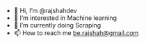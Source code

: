 - 👋 Hi, I’m @rajshahdev
- 👀 I’m interested in Machine learning
- 🌱 I’m currently doing Scraping
- 📫 How to reach me be.rajshah@gmail.com

<!---
rajshahdev/rajshahdev is a ✨ special ✨ repository because its `README.md` (this file) appears on your GitHub profile.
You can click the Preview link to take a look at your changes.
--->
